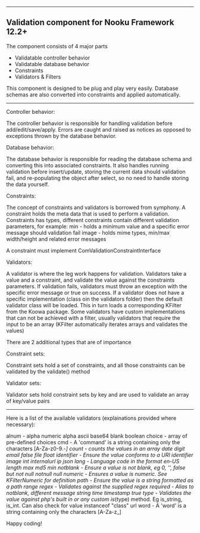 --------------------------------------------------------
Validation component for Nooku Framework 12.2+
--------------------------------------------------------

The component consists of 4 major parts

* Validatable controller behavior
* Validatable database behavior
* Constraints
* Validators & Filters

This component is designed to be plug and play very easily.
Database schemas are also converted into constraints and applied automatically.

--------------------------------------------------------

Controller behavior:

The controller behavior is responsible for handling validation before add/edit/save/apply.
Errors are caught and raised as notices as opposed to exceptions thrown by the database behavior.


Database behavior:

The database behavior is responsible for reading the database schema and converting this into associated constraints.
It also handles running validation before insert/update, storing the current data should validation fail,
and re-populating the object after select, so no need to handle storing the data yourself.


Constraints:

The concept of constraints and validators is borrowed from symphony.
A constraint holds the meta data that is used to perform a validation.
Constraints has types, different constraints contain different validation parameters, for example:
    min - holds a minimum value and a specific error message should validation fail
    image - holds mime types, min/max width/height and related error messages

A constraint must implement ComValidationConstraintInterface


Validators:

A validator is where the leg work happens for validation.
Validators take a value and a constraint, and validate the value against the constraints parameters.
If validation fails, validators must throw an exception with the specific error message or true on success.
If a validator does not have a specific implementation (class oin the validators folder) then the default validator
class will be loaded. This in turn loads a corresponding KFilter from the Koowa package.
Some validators have custom implementations that can not be achieved with a filter, usually validators that require
the input to be an array (KFilter automatically iterates arrays and validates the values)

There are 2 additional types that are of importance

Constraint sets:

Constraint sets hold a set of constraints, and all those constraints can be validated by the validate() method

Validator sets:

Validator sets hold constraint sets by key and are used to validate an array of key/value pairs


--------------------------------------------------------

Here is a list of the available validators (explainations provided where necessary):

alnum       - alpha numeric
alpha
ascii
base64
blank
boolean
choice      - array of pre-defined choices
cmd         - A 'command' is a string containing only the characters [A-Za-z0-9.-_]
count       - counts the values in an array
date
digit
email
false
file
float
identifier  - Ensure the value conforms to a URI identifier
image
int
internalurl
ip
json
lang        - Language code in the format en-US
length
max
md5
min
notblank    - Ensure a value is not blank, eg 0, '', false but not null
notnull
null
numeric     - Ensures a value is numeric. See KFilterNumeric for definition
path        - Ensure the value is a string formatted as a path
range
regex       - Validates against the supplied regex
required    - Alias to notblank, different message
string
time
timestamp
true
type        - Validates the value against php's built in or any custom is_(type) method. Eg is_string, is_int. Can also check for value instanceof "class"
url
word        - A 'word' is a string containing only the characters [A-Za-z_]

Happy coding!